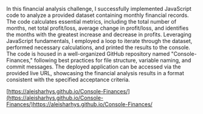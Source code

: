 
In this financial analysis challenge, I successfully implemented JavaScript code to analyze a provided dataset containing monthly financial records. The code calculates essential metrics, including the total number of months, net total profit/loss, average change in profit/loss, and identifies the months with the greatest increase and decrease in profits. Leveraging JavaScript fundamentals, I employed a loop to iterate through the dataset, performed necessary calculations, and printed the results to the console. The code is housed in a well-organized GitHub repository named "Console-Finances," following best practices for file structure, variable naming, and commit messages. The deployed application can be accessed via the provided live URL, showcasing the financial analysis results in a format consistent with the specified acceptance criteria.

[https://aleisharhys.github.io/Console-Finances/](https://aleisharhys.github.io/Console-Finances/)https://aleisharhys.github.io/Console-Finances/




